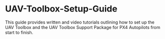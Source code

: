 # UAV-Toolbox-Setup-Guide
This guide provides written and video tutorials outlining how to set up the UAV Toolbox and the UAV Toolbox Support Package for PX4 Autopilots from start to finish.
